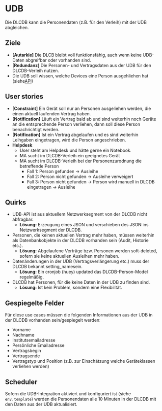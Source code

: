 # UDB

Die DLCDB kann die Personendaten (z.B. für den Verleih) mit der UDB abgleichen.

## Ziele

- **[Autarkie]** Die DLCB bleibt voll funktionsfähig, auch wenn keine UDB-Daten abgreifbar oder vorhanden sind.
- **[Redundanz]** Die Personen- und Vertragsdaten aus der UDB für den DLCDB-Verleih nutzen.
- Die UDB soll wissen, welche Devices eine Person ausgehliehen hat (siehe[API](api))

## User stories

- **[Constraint]** Ein Gerät soll nur an Personen ausgeliehen werden, die einen aktuell laufenden Vertrag haben.
- **[Notification]** Läuft ein Vertrag bald ab und sind weiterhin noch Geräte an die entsprechende Person verliehen, dann soll diese Person benachrichtigt werden.
- **[Notification]** Ist ein Vertrag abgelaufen und es sind weiterhin Leihgaben eingetragen, wird die Person angeschrieben.
- **Helpdesk**
  - User steht am Helpdesk und hätte gerne ein Notebook.
  - MA sucht im DLCDB-Verleih ein geeignetes Gerät
  - MA sucht im DLCDB-Verleih bei der Personenzurodnung die betreffende Person
    - Fall 1: Person gefunden -> Ausleihe
    - Fall 2: Person nicht gefunden -> Ausleihe verweigert
    - Fall 3: Person nicht gefunden -> Person wird manuell in DLCDB eingetragen -> Ausleihe

## Quirks

- UDB-API ist aus aktuellem Netzwerksegment von der DLCDB nicht abfragbar.
  - **Lösung:** Erzeugung eines JSON und verschieben des JSON ins Netzwerksegment der DLCDB.
- Personen, die keinen aktuellen Vertrag mehr haben, müssen weiterhin als Datenbankobjekte in der DLCDB vorhanden sein (Audit, Historie etc.).
  - **Lösung:** Abgelaufene Verträge bzw. Personen werden soft-deleted, sofern sie keine aktuellen Ausleihen mehr haben.
- Datenänderungen in der UDB (Vertragsverlängerung etc.) muss der DLCDB bekannt setting_namesein.
  - **Lösung:** Ein cronjob (huey) updated das DLCDB-Person-Model regelmäßig.
- DLCDB hat Personen, für die keine Daten in der UDB zu finden sind.
  - **Lösung:** Ist kein Problem, sondern eine Flexibilität.

## Gespiegelte Felder

Für diese use cases müssen die folgenden Informationen aus der UDB in der DLCDB vorhanden sein/gespiegelt werden:

- Vorname
- Nachname
- Institutsemailadresse
- Persönliche Emailadresse
- Vertragsbegin
- Vertragsende
- Vertragstyp und Position (z.B. zur Einschätzung welche Geräteklassen verliehen werden)

## Scheduler

Sofern die UDB-Integration aktiviert und konfiguriert ist (siehe `env.template`) werden die Personendaten alle 10 Minuten in der DLCDB mit den Daten aus der UDB aktualisiert.
